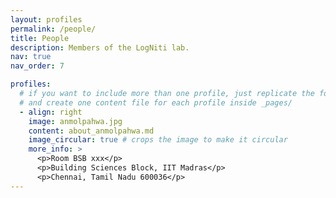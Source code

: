 ```yaml
---
layout: profiles
permalink: /people/
title: People
description: Members of the LogNiti lab.
nav: true
nav_order: 7

profiles:
  # if you want to include more than one profile, just replicate the following block
  # and create one content file for each profile inside _pages/
  - align: right
    image: anmolpahwa.jpg
    content: about_anmolpahwa.md
    image_circular: true # crops the image to make it circular
    more_info: >
      <p>Room BSB xxx</p>
      <p>Building Sciences Block, IIT Madras</p>
      <p>Chennai, Tamil Nadu 600036</p>
---
```

